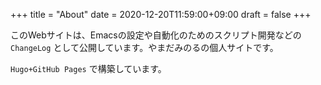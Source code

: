 +++
title = "About"
date = 2020-12-20T11:59:00+09:00
draft = false
+++

このWebサイトは、Emacsの設定や自動化のためのスクリプト開発などの `ChangeLog` として公開しています。やまだみのるの個人サイトです。

`Hugo+GitHub Pages` で構築しています。

